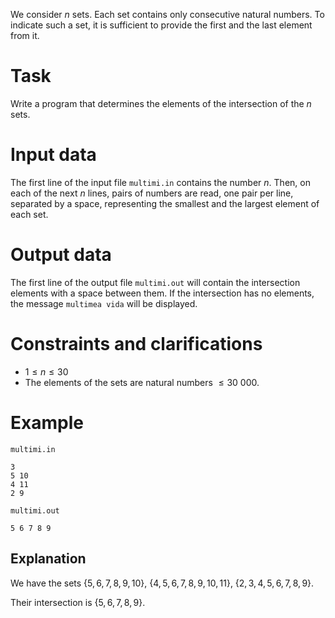 
We consider $n$ sets. Each set contains only consecutive natural numbers. To indicate such a set, it is sufficient to provide the first and the last element from it.

# Task

Write a program that determines the elements of the intersection of the $n$ sets.

# Input data

The first line of the input file `multimi.in` contains the number $n$. Then, on each of the next $n$ lines, pairs of numbers are read, one pair per line, separated by a space, representing the smallest and the largest element of each set.

# Output data

The first line of the output file `multimi.out` will contain the intersection elements with a space between them. If the intersection has no elements, the message `multimea vida` will be displayed.

# Constraints and clarifications

* $1 \leq n \leq 30$
* The elements of the sets are natural numbers $\leq 30 \ 000$.

# Example

`multimi.in`
```
3
5 10
4 11
2 9
```

`multimi.out`
```
5 6 7 8 9
```

## Explanation

We have the sets $\{5,6,7,8,9,10\}$, $\{4,5,6,7,8,9,10,11\}$, $\{2,3,4,5,6,7,8,9\}$.

Their intersection is $\{5,6,7,8,9\}$.
